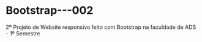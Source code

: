 # Bootstrap---002
2º Projeto de Website responsivo feito com Bootstrap na faculdade de ADS - 1º Semestre

